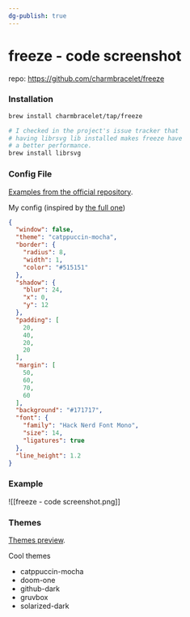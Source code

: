 ```yaml
---
dg-publish: true
---
```

# freeze - code screenshot

repo: <https://github.com/charmbracelet/freeze>

### Installation

```bash
brew install charmbracelet/tap/freeze

# I checked in the project's issue tracker that
# having librsvg lib installed makes freeze have
# a better performance.
brew install librsvg
```

### Config File

[Examples from the official repository](https://github.com/charmbracelet/freeze/tree/main/configurations).

My config (inspired by [the full one](https://github.com/charmbracelet/freeze/blob/main/configurations/full.json))
```json
{
  "window": false,
  "theme": "catppuccin-mocha",
  "border": {
    "radius": 8,
    "width": 1,
    "color": "#515151"
  },
  "shadow": {
    "blur": 24,
    "x": 0,
    "y": 12
  },
  "padding": [
    20,
    40,
    20,
    20
  ],
  "margin": [
    50,
    60,
    70,
    60
  ],
  "background": "#171717",
  "font": {
    "family": "Hack Nerd Font Mono",
    "size": 14,
    "ligatures": true
  },
  "line_height": 1.2
}
```

### Example

![[freeze - code screenshot.png]]
### Themes

[Themes preview](https://xyproto.github.io/splash/docs/all.html).

Cool themes

- catppuccin-mocha
- doom-one
- github-dark
- gruvbox
- solarized-dark